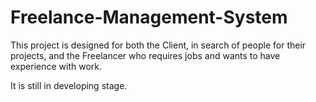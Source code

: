 # Freelance-Management-System
This project is designed for both the Client, in search of people for their projects, and the Freelancer who requires jobs and wants to have experience with work.

It is still in developing stage. 
